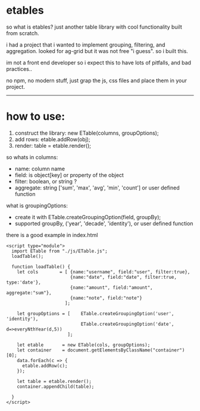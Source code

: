 # etables

so what is etables? just another table library with cool functionality built from scratch.

i had a project that i wanted to implement grouping, filtering, and aggregation. 
looked for ag-grid but it was not free "i guess". so i built this.

im not a front end developer so i expect this to have lots of pitfalls, and bad practices.. 

no npm, no modern stuff, just grap the js, css files and place them in your project.

---

# how to use:

1. construct the library: new ETable(columns, groupOptions);
2. add rows: etable.addRow(obj);
3. render: table = etable.render();

so whats in columns:
- name: column name
- field: is object[key] or property of the object
- filter: boolean, or string ?
- aggregate: string ['sum', 'max', 'avg', 'min', 'count'] or user defined function

what is groupingOptions:
- create it with ETable.createGroupingOption(field, groupBy);
- supported groupBy, ('year', 'decade', 'identity'), or user defined function

there is a good example in index.html

```
<script type="module">
  import ETable from "./js/ETable.js";
  loadTable();
        
  function loadTable() {
    let cols        = [ {name:"username", field:"user", filter:true},
                        {name:"date", field:"date", filter:true, type:'date'},
                        {name:"amount", field:"amount", aggregate:"sum"},
                        {name:"note", field:"note"}
                      ];

    let groupOptions = [    ETable.createGroupingOption('user', 'identity'),
                            ETable.createGroupingOption('date', d=>everyNthYear(d,5))
                       ];
            
    let etable       = new ETable(cols, groupOptions);
    let container    = document.getElementsByClassName("container")[0];
    data.forEach(c => {
      etable.addRow(c);
    });

    let table = etable.render();
    container.appendChild(table);
 
  }
</script>
```

